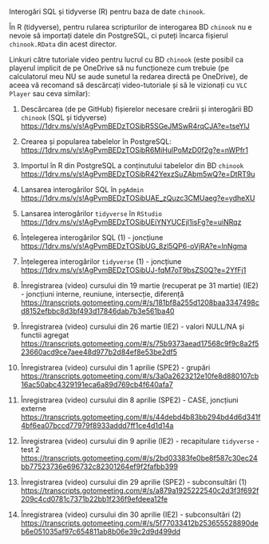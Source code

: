 Interogări SQL și tidyverse (R) pentru baza de date `chinook`.

În R (tidyverse), pentru rularea scripturilor de interogarea BD `chinook` nu e nevoie să importați datele din PostgreSQL, ci puteți încarca fișierul `chinook.RData` din acest director.

Linkuri către tutoriale video pentru lucrul cu BD `chinook` (este posibil ca playerul implicit de pe OneDrive să nu funcționeze cum trebuie (pe calculatorul meu NU se aude sunetul la redarea directă pe OneDrive), de aceea vă recomand să descărcați video-tutoriale și să le vizionați cu `VLC Player` sau ceva similar):

1. Descărcarea (de pe GitHub) fișierelor necesare creării și interogării BD `chinook` (SQL și tidyverse)
https://1drv.ms/v/s!AgPvmBEDzTOSibR5SGeJMSwR4rqCJA?e=tseYlJ

2. Crearea și popularea tabelelor în PostgreSQL: 
https://1drv.ms/v/s!AgPvmBEDzTOSibR6MiHulPoMzD0f2g?e=nWPfr1

3. Importul în R din PostgreSQL a conținutului tabelelor din BD `chinook`
https://1drv.ms/v/s!AgPvmBEDzTOSibR42YexzSuZAbm5wQ?e=DtRT9u

4. Lansarea interogărilor SQL în `pgAdmin`
https://1drv.ms/v/s!AgPvmBEDzTOSibUAE_zQuzc3CMUaeg?e=ydheXU

5. Lansarea interogărilor `tidyverse` în `RStudio`
https://1drv.ms/v/s!AgPvmBEDzTOSibUEiYNYUCEjl1isFg?e=uiNRqz

6. Înțelegerea interogărilor SQL (1) - joncțiune
https://1drv.ms/v/s!AgPvmBEDzTOSibUG_8zl5QP6-oVjRA?e=lnNgma

7. Înțelegerea interogărilor `tidyverse` (1) - joncțiune
https://1drv.ms/v/s!AgPvmBEDzTOSibUJ-fqM7oT9bsZS0Q?e=2YfFj1

8. Înregistrarea (video) cursului din 19 martie (recuperat pe 31 martie) (IE2) - joncțiuni interne, reuniune, intersecție, diferență
https://transcripts.gotomeeting.com/#/s/181bf8a255d1208baa3347498cd8152efbbc8d3bf493d17846dab7b3e561ba40

9. Înregistrarea (video) cursului din 26 martie (IE2) - valori NULL/NA și functii agregat
https://transcripts.gotomeeting.com/#/s/75b9373aead17568c9f9c8a2f523660acd9ce7aee48d977b2d84ef8e53be2df5

10. Înregistrarea (video) cursului din 1 aprilie (SPE2) - grupări
https://transcripts.gotomeeting.com/#/s/3a0a2623212e10fe8d880107cb16ac50abc4329191eca6a89d769cb4f640afa7

11. Înregistrarea (video) cursului din 8 aprilie (SPE2) - CASE, joncțiuni externe
https://transcripts.gotomeeting.com/#/s/44debd4b83bb294bd4d6d341f4bf6ea07bccd77979f8933addd7ff1ce4d1d14a

12. Înregistrarea (video) cursului din 9 aprilie (IE2) - recapitulare `tidyverse` - test 2
https://transcripts.gotomeeting.com/#/s/2bd03383fe0be8f587c30ec24bb77523736e696732c82301264ef9f2fafbb399

13. Înregistrarea (video) cursului din 29 aprilie (SPE2) - subconsultări (1)
https://transcripts.gotomeeting.com/#/s/a879a1925222540c2d3f3f692f209c4cd0781c7371b22bb1f236f9efdeea12fe

14. Înregistrarea (video) cursului din 30 aprilie (IE2) - subconsultări (2)
https://transcripts.gotomeeting.com/#/s/5f77033412b253655528890deb6e051035af97c654811ab8b06e39c2d9d499dd
